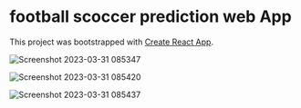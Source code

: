 # football scoccer prediction web App

This project was bootstrapped with [Create React App](https://github.com/facebook/create-react-app).

![Screenshot 2023-03-31 085347](https://user-images.githubusercontent.com/71523437/229060567-976fb72a-dcb1-4d86-bf77-25b65e1ddf74.png)

![Screenshot 2023-03-31 085420](https://user-images.githubusercontent.com/71523437/229060603-a34a2173-e73e-42e4-bdbf-74bd35e9b9da.png)

![Screenshot 2023-03-31 085437](https://user-images.githubusercontent.com/71523437/229060636-4341a40b-8f55-4e01-a762-78fe170738b0.png)
